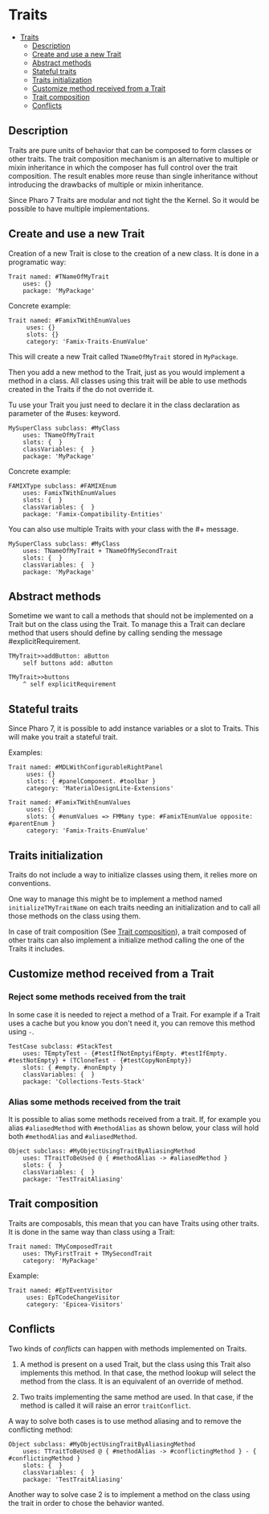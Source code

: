 # Traits

- [Traits](#traits)
  * [Description](#description)
  * [Create and use a new Trait](#create-and-use-a-new-trait)
  * [Abstract methods](#abstract-methods)
  * [Stateful traits](#stateful-traits)
  * [Traits initialization](#traits-initialization)
  * [Customize method received from a Trait](#customize-method-received-from-a-trait)
  * [Trait composition](#trait-composition)
  * [Conflicts](#conflicts)

## Description

Traits are pure units of behavior that can be composed to form classes or other traits. The trait composition mechanism is an alternative to multiple or mixin inheritance in which the composer has full control over the trait composition. The result enables more reuse than single inheritance without introducing the drawbacks of multiple or mixin inheritance.

Since Pharo 7 Traits are modular and not tight the the Kernel. So it would be possible to have multiple implementations.

## Create and use a new Trait

Creation of a new Trait is close to the creation of a new class. It is done in a programatic way:

```Smalltalk
Trait named: #TNameOfMyTrait
	uses: {}
	package: 'MyPackage'
```

Concrete example:

```Smalltalk
Trait named: #FamixTWithEnumValues
	 uses: {}
	 slots: {}
	 category: 'Famix-Traits-EnumValue'
```

This will create a new Trait called `TNameOfMyTrait` stored in `MyPackage`.

Then you add a new method to the Trait, just as you would implement a method in a class. All classes using this trait will be able to use methods created in the Traits if the do not override it.

Tu use your Trait you just need to declare it in the class declaration as parameter of the #uses: keyword. 

```Smalltalk
MySuperClass subclass: #MyClass
	uses: TNameOfMyTrait
	slots: {  }
	classVariables: {  }
	package: 'MyPackage'
```

Concrete example:

```Smalltalk
FAMIXType subclass: #FAMIXEnum
	uses: FamixTWithEnumValues
	slots: {  }
	classVariables: {  }
	package: 'Famix-Compatibility-Entities'
```

You can also use multiple Traits with your class with the #+ message.

```Smalltalk
MySuperClass subclass: #MyClass
	uses: TNameOfMyTrait + TNameOfMySecondTrait
	slots: {  }
	classVariables: {  }
	package: 'MyPackage'
```

## Abstract methods

Sometime we want to call a methods that should not be implemented on a Trait but on the class using the Trait. To manage this a Trait can declare method that users should define by calling sending the message #explicitRequirement. 

```Smalltalk
TMyTrait>>addButton: aButton
	self buttons add: aButton
```

```Smalltalk
TMyTrait>>buttons
	^ self explicitRequirement
```

## Stateful traits

Since Pharo 7, it is possible to add instance variables or a slot to Traits. This will make you trait a stateful trait. 

Examples:

```Smalltalk
Trait named: #MDLWithConfigurableRightPanel
	 uses: {}
	 slots: { #panelComponent. #toolbar }
	 category: 'MaterialDesignLite-Extensions'
```

```Smalltalk
Trait named: #FamixTWithEnumValues
	 uses: {}
	 slots: { #enumValues => FMMany type: #FamixTEnumValue opposite: #parentEnum }
	 category: 'Famix-Traits-EnumValue'
```

## Traits initialization

Traits do not include a way to initialize classes using them, it relies more on conventions.

One way to manage this might be to implement a method named `initializeTMyTraitName` on each traits needing an initialization and to call all those methods on the class using them.

In case of trait composition (See [Trait composition](#trait-composition)), a trait composed of other traits can also implement a initialize method calling the one of the Traits it includes.

## Customize method received from a Trait

### Reject some methods received from the trait
In some case it is needed to reject a method of a Trait. For example if a Trait uses a cache but you know you don't need it, you can remove this method using `-`.

```Smalltalk
TestCase subclass: #StackTest
	uses: TEmptyTest - {#testIfNotEmptyifEmpty. #testIfEmpty. #testNotEmpty} + (TCloneTest - {#testCopyNonEmpty})
	slots: { #empty. #nonEmpty }
	classVariables: {  }
	package: 'Collections-Tests-Stack'
```

### Alias some methods received from the trait
It is possible to alias some methods received from a trait. If, for example you alias `#aliasedMethod` with `#methodAlias` as shown below, your class will hold both `#methodAlias` and `#aliasedMethod`.

```
Object subclass: #MyObjectUsingTraitByAliasingMethod
	uses: TTraitToBeUsed @ { #methodAlias -> #aliasedMethod }
	slots: {  }
	classVariables: {  }
	package: 'TestTraitAliasing'
```

## Trait composition

Traits are composabls, this mean that you can have Traits using other traits. It is done in the same way than class using a Trait:

```Smalltalk
Trait named: TMyComposedTrait
	uses: TMyFirstTrait + TMySecondTrait
	category: 'MyPackage'
```

Example:

```Smalltalk
Trait named: #EpTEventVisitor
	 uses: EpTCodeChangeVisitor
	 category: 'Epicea-Visitors'
```

## Conflicts

Two kinds of *conflicts* can happen with methods implemented on Traits.

1. A method is present on a used Trait, but the class using this Trait also implements this method. In that case, the method lookup will select the method from the class. It is an equivalent of an override of method.

2. Two traits implementing the same method are used. In that case, if the method is called it will raise an error `traitConflict`.

A way to solve both cases is to use method aliasing and to remove the conflicting method:
```
Object subclass: #MyObjectUsingTraitByAliasingMethod
	uses: TTraitToBeUsed @ { #methodAlias -> #conflictingMethod } - { #conflictingMethod }
	slots: {  }
	classVariables: {  }
	package: 'TestTraitAliasing'
```

Another way to solve case 2 is to implement a method on the class using the trait in order to chose the behavior wanted.
